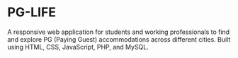 # PG-LIFE
A responsive web application for students and working professionals to find and explore PG (Paying Guest) accommodations across different cities. Built using HTML, CSS, JavaScript, PHP, and MySQL.
